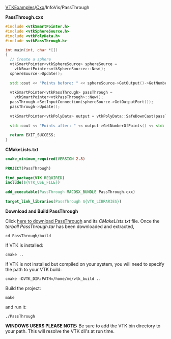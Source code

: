 [VTKExamples](Home)/[Cxx](Cxx)/InfoVis/PassThrough

**PassThrough.cxx**
```c++
#include <vtkSmartPointer.h>
#include <vtkSphereSource.h>
#include <vtkPolyData.h>
#include <vtkPassThrough.h>

int main(int, char *[])
{
  // Create a sphere
  vtkSmartPointer<vtkSphereSource> sphereSource = 
    vtkSmartPointer<vtkSphereSource>::New();
  sphereSource->Update();
  
  std::cout << "Points before: " << sphereSource->GetOutput()->GetNumberOfPoints() << std::endl;
  
  vtkSmartPointer<vtkPassThrough> passThrough = 
    vtkSmartPointer<vtkPassThrough>::New();
  passThrough->SetInputConnection(sphereSource->GetOutputPort());
  passThrough->Update();
  
  vtkSmartPointer<vtkPolyData> output = vtkPolyData::SafeDownCast(passThrough->GetOutput());
  
  std::cout << "Points after: " << output->GetNumberOfPoints() << std::endl;
  
  return EXIT_SUCCESS;
}
```
**CMakeLists.txt**
```cmake
cmake_minimum_required(VERSION 2.8)
 
PROJECT(PassThrough)
 
find_package(VTK REQUIRED)
include(${VTK_USE_FILE})
 
add_executable(PassThrough MACOSX_BUNDLE PassThrough.cxx)
 
target_link_libraries(PassThrough ${VTK_LIBRARIES})
```

**Download and Build PassThrough**

Click [here to download PassThrough](https://github.com/lorensen/VTKWikiExamplesTarballs/raw/master/PassThrough.tar) and its *CMakeLists.txt* file.
Once the *tarball PassThrough.tar* has been downloaded and extracted,
```
cd PassThrough/build 
```
If VTK is installed:
```
cmake ..
```
If VTK is not installed but compiled on your system, you will need to specify the path to your VTK build:
```
cmake -DVTK_DIR:PATH=/home/me/vtk_build ..
```
Build the project:
```
make
```
and run it:
```
./PassThrough
```
**WINDOWS USERS PLEASE NOTE:** Be sure to add the VTK bin directory to your path. This will resolve the VTK dll's at run time.

